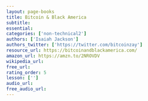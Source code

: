 ```yaml
---
layout: page-books
title: Bitcoin & Black America
subtitle: 
essential: 
categories: ['non-technical2']
authors: ['Isaiah Jackson']
authors_twitter: ['https://twitter.com/bitcoinzay']
resource_url: https://bitcoinandblackamerica.com/
amazon_url: https://amzn.to/2NROVDV
wikipedia_url: 
free_url: 
rating_order: 5
lesson: ['']
audio_url: 
free_audio_url: 
---
```

